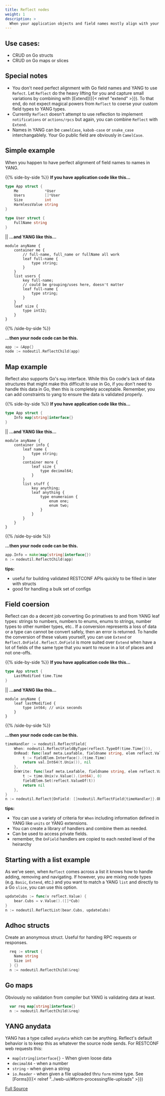 ```yaml
---
title: Reflect nodes
weight: 1
description: >
  When your application objects and field names mostly align with your YANG model
---
```


## Use cases: 
* CRUD on Go structs
* CRUD on Go maps or slices

## Special notes
* You don't need perfect alignment with Go field names and YANG to use `Refect`. Let `Reflect` do the heavy lifting for you and capture small variations by combining with [Extend]({{< relref "extend" >}}).  To that end, do not expect magical powers from `Reflect` to coerse your custom field types to YANG types.
* Currently `Reflect` doesn't attempt to use reflection to implement `notifications` or `actions/rpcs` but again, you can combine `Reflect` with `Extend`.
* Names in YANG can be `camelCase`, `kabob-case` or `snake_case` interchangablely. Your Go public field are obviously in `CamelCase`.

## Simple example

When you happen to have perfect alignment of field names to names in YANG.

{{% side-by-side %}}
**If you have application code like this...**
```go
type App struct {
    Me            *User
    Users         []*User
    Size          int
    HarmlessValue string 
}

type User struct {
    FullName string
}
```
||
**...and YANG like this...**
```
module anyName {
    container me {
        // full-name, full_name or fullName all work
        leaf full-name {
            type string;
        }
    }
    list users {
        key full-name;
        // could be grouping/uses here, doesn't matter
        leaf full-name {
            type string;
        }
    }
    leaf size {
        type int32;
    }
}
```
{{% /side-by-side %}}

**...then your node code can be this.**
```go
app := &App{}
node := nodeutil.ReflectChild(app)
```

## Map example

Reflect also supports Go's `map` interface. While this Go code's lack of data structures that might make this difficult to use in Go, if you don't need to handle this data in Go, then this is completely acceptable.  Remember, you can add constraints to yang to ensure the data is validated properly.  

{{% side-by-side %}}
**If you have application code like this...**
```go
type App struct {
    Info map[string]interface{}
}
```
||
**...and YANG like this...**
```
module anyName {
    container info {
        leaf name {
            type string;
        }
        container more {
            leaf size {
                type decimal64;
            }
        }
        list stuff {
            key anything;
            leaf anything {
                type enumeraion {
                    enum one;
                    enum two;
                }
            }
        }
    }
}
```
{{% /side-by-side %}}

**...then your node code can be this.**
```go
app.Info = make(map[string]interface{})
n := nodeutil.ReflectChild(app)
```

**tips:** 
* useful for building validated RESTCONF APIs quickly to be filled in later with structs
* good for handling a bulk set of configs

## Field coersion

Reflect can do a decent job converting Go primatives to and from YANG leaf types: strings to numbers, numbers to enums, enums to strings, number types to other number types, etc..  If a conversion represents a loss of data or a type can cannot be convert safely, then an error is returned.  To handle the conversion of these values yourself, you can use `Extend` or `Reflect.OnField` .  `Reflect.OnField` is more suited over `Extend` when have a lot of fields of the same type that you want to reuse in a lot of places and not one-offs.

{{% side-by-side %}}
**If you have application code like this...**
```go
type App struct {
    LastModified time.Time
}
```
||
**...and YANG like this...**
```
module anyName {
    leaf lastModified {        
        type int64; // unix seconds
    }
}
```
{{% /side-by-side %}}

**...then your node code can be this.**
```go
timeHandler := nodeutil.ReflectField{
    When: nodeutil.ReflectFieldByType(reflect.TypeOf(time.Time{})),
    OnRead: func(leaf meta.Leafable, fieldname string, elem reflect.Value, fieldElem reflect.Value) (val.Value, error) {
        t := fieldElem.Interface().(time.Time)
        return val.Int64(t.Unix()), nil
    },
    OnWrite: func(leaf meta.Leafable, fieldname string, elem reflect.Value, fieldElem reflect.Value, v val.Value) error {
        t := time.Unix(v.Value().(int64), 0)
        fieldElem.Set(reflect.ValueOf(t))
        return nil
    },
}
n := nodeutil.Reflect{OnField: []nodeutil.ReflectField{timeHandler}}.Object(myObj)
```

**tips:** 
* You can use a variety of criteria for `When` including information defined in YANG like `units` or YANG extensions.
* You can create a library of handlers and combine them as needed.
* Can be used to access private fields.
* remember, the `OnField` handlers are copied to each nested level of the heirarchy

## Starting with a list example

As we've seen, when `Reflect` comes across a list it knows how to handle adding, removing and navigating.  If however, you are mixing node types (e.g. `Basic`, `Extend`, etc.) and you want to match a YANG `list` and directly to a Go `slice`, you can use this option.

```go
updateCubs := func(v reflect.Value) {
    bear.Cubs = v.Value().([]*Cub)
}
n := nodeutil.ReflectList(bear.Cubs, updateCubs)
```

## Adhoc structs

Create an anonymous struct.  Useful for handing RPC requests or responses.

```go
  req := struct {
    Name string
    Size int
  } {}
  n := nodeutil.ReflectChild(&req)
```

## Go maps

Obviously no validation from compiler but YANG is validating data at least.

```go
  var req map[string]interface{}
  n := nodeutil.ReflectChild(&req)
```

## YANG anydata

YANG has a type called `anydata` which can be anything.  Reflect's default behavior is to keep this as whatever the source node sends. For RESTCONF web requests this:
* `map[string]interface{}`  - When given loose data
* `decimal64` - when a number
* `string` - when given a string
* `io.Reader` - when given a file uploaded thru `form` mime type. See [Forms]({{< relref "../web-ui/#form-processingfile-uploads" >}})


[Full Source](https://github.com/freeconf/restconf/blob/master/example/site/reflect_test.go)